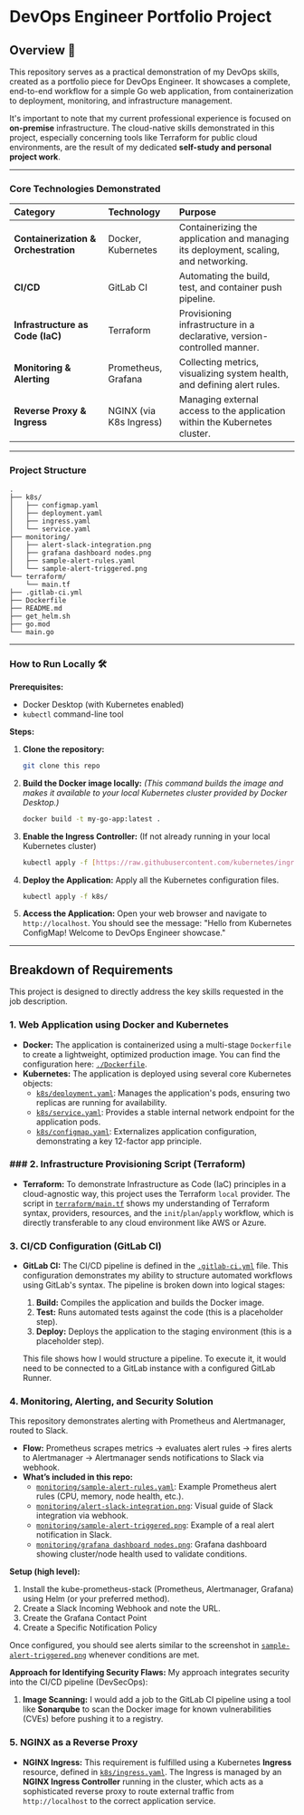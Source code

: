 # DevOps Engineer Portfolio Project

## Overview 🚀

This repository serves as a practical demonstration of my DevOps skills, created as a portfolio piece for DevOps Engineer. It showcases a complete, end-to-end workflow for a simple Go web application, from containerization to deployment, monitoring, and infrastructure management.

It's important to note that my current professional experience is focused on **on-premise** infrastructure. The cloud-native skills demonstrated in this project, especially concerning tools like Terraform for public cloud environments, are the result of my dedicated **self-study and personal project work**.

---
### Core Technologies Demonstrated

| Category | Technology | Purpose |
| :--- | :--- | :--- |
| **Containerization & Orchestration** | Docker, Kubernetes | Containerizing the application and managing its deployment, scaling, and networking. |
| **CI/CD** | GitLab CI | Automating the build, test, and container push pipeline. |
| **Infrastructure as Code (IaC)** | Terraform | Provisioning infrastructure in a declarative, version-controlled manner. |
| **Monitoring & Alerting** | Prometheus, Grafana | Collecting metrics, visualizing system health, and defining alert rules. |
| **Reverse Proxy & Ingress** | NGINX (via K8s Ingress) | Managing external access to the application within the Kubernetes cluster. |

---
### Project Structure

```
.
├── k8s/
│   ├── configmap.yaml
│   ├── deployment.yaml
│   ├── ingress.yaml
│   └── service.yaml
├── monitoring/
│   ├── alert-slack-integration.png
│   ├── grafana dashboard nodes.png
│   ├── sample-alert-rules.yaml
│   └── sample-alert-triggered.png
└── terraform/
    └── main.tf
├── .gitlab-ci.yml
├── Dockerfile
├── README.md
├── get_helm.sh
├── go.mod
└── main.go
```

---
### How to Run Locally 🛠️

**Prerequisites:**
* Docker Desktop (with Kubernetes enabled)
* `kubectl` command-line tool

**Steps:**

1.  **Clone the repository:**
    ```bash
    git clone this repo
    ```

2.  **Build the Docker image locally:**
    *(This command builds the image and makes it available to your local Kubernetes cluster provided by Docker Desktop.)*
    ```bash
    docker build -t my-go-app:latest .
    ```

3.  **Enable the Ingress Controller:**
    (If not already running in your local Kubernetes cluster)
    ```bash
    kubectl apply -f [https://raw.githubusercontent.com/kubernetes/ingress-nginx/main/deploy/static/provider/cloud/deploy.yaml](https://raw.githubusercontent.com/kubernetes/ingress-nginx/main/deploy/static/provider/cloud/deploy.yaml)
    ```

4.  **Deploy the Application:**
    Apply all the Kubernetes configuration files.
    ```bash
    kubectl apply -f k8s/
    ```

5.  **Access the Application:**
    Open your web browser and navigate to `http://localhost`. You should see the message: "Hello from Kubernetes ConfigMap! Welcome to DevOps Engineer showcase."

---
## Breakdown of Requirements

This project is designed to directly address the key skills requested in the job description.

### 1. Web Application using Docker and Kubernetes

* **Docker:** The application is containerized using a multi-stage `Dockerfile` to create a lightweight, optimized production image. You can find the configuration here: [`./Dockerfile`](./Dockerfile).
* **Kubernetes:** The application is deployed using several core Kubernetes objects:
    * [`k8s/deployment.yaml`](./k8s/deployment.yaml): Manages the application's pods, ensuring two replicas are running for availability.
    * [`k8s/service.yaml`](./k8s/service.yaml): Provides a stable internal network endpoint for the application pods.
    * [`k8s/configmap.yaml`](./k8s/configmap.yaml): Externalizes application configuration, demonstrating a key 12-factor app principle.

### ### 2. Infrastructure Provisioning Script (Terraform)

* **Terraform:** To demonstrate Infrastructure as Code (IaC) principles in a cloud-agnostic way, this project uses the Terraform `local` provider. The script in [`terraform/main.tf`](./terraform/main.tf) shows my understanding of Terraform syntax, providers, resources, and the `init`/`plan`/`apply` workflow, which is directly transferable to any cloud environment like AWS or Azure.

### 3. CI/CD Configuration (GitLab CI)

* **GitLab CI:** The CI/CD pipeline is defined in the [`.gitlab-ci.yml`](./.gitlab-ci.yml) file. This configuration demonstrates my ability to structure automated workflows using GitLab's syntax. The pipeline is broken down into logical stages:
    1.  **Build:** Compiles the application and builds the Docker image.
    2.  **Test:** Runs automated tests against the code (this is a placeholder step).
    3.  **Deploy:** Deploys the application to the staging environment (this is a placeholder step).

    This file shows how I would structure a pipeline. To execute it, it would need to be connected to a GitLab instance with a configured GitLab Runner.

### 4. Monitoring, Alerting, and Security Solution

This repository demonstrates alerting with Prometheus and Alertmanager, routed to Slack.

- **Flow:** Prometheus scrapes metrics → evaluates alert rules → fires alerts to Alertmanager → Alertmanager sends notifications to Slack via webhook.
- **What’s included in this repo:**
  - [`monitoring/sample-alert-rules.yaml`](./monitoring/sample-alert-rules.yaml): Example Prometheus alert rules (CPU, memory, node health, etc.).
  - [`monitoring/alert-slack-integration.png`](./monitoring/alert-slack-integration.png): Visual guide of Slack integration via webhook.
  - [`monitoring/sample-alert-triggered.png`](./monitoring/sample-alert-triggered.png): Example of a real alert notification in Slack.
  - [`monitoring/grafana dashboard nodes.png`](./monitoring/grafana%20dashboard%20nodes.png): Grafana dashboard showing cluster/node health used to validate conditions.

**Setup (high level):**
1. Install the kube-prometheus-stack (Prometheus, Alertmanager, Grafana) using Helm (or your preferred method).
2. Create a Slack Incoming Webhook and note the URL.
3. Create the Grafana Contact Point
3. Create a Specific Notification Policy 

Once configured, you should see alerts similar to the screenshot in [`sample-alert-triggered.png`](./monitoring/sample-alert-triggered.png) whenever conditions are met.

**Approach for Identifying Security Flaws:**
My approach integrates security into the CI/CD pipeline (DevSecOps):
1.  **Image Scanning:** I would add a job to the GitLab CI pipeline using a tool like **Sonarqube** to scan the Docker image for known vulnerabilities (CVEs) before pushing it to a registry.


### 5. NGINX as a Reverse Proxy

* **NGINX Ingress:** This requirement is fulfilled using a Kubernetes **Ingress** resource, defined in [`k8s/ingress.yaml`](./k8s/ingress.yaml). The Ingress is managed by an **NGINX Ingress Controller** running in the cluster, which acts as a sophisticated reverse proxy to route external traffic from `http://localhost` to the correct application service.

